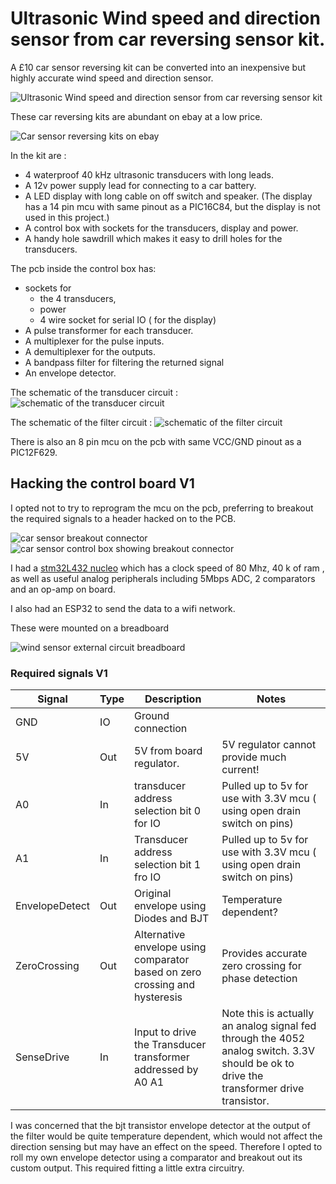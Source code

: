 

# Ultrasonic Wind speed and direction sensor from car reversing sensor kit.

A £10 car sensor reversing kit can be converted into an inexpensive but highly accurate wind speed and direction sensor.

![Ultrasonic Wind speed and direction sensor from car reversing sensor kit](wind_sensor1.jpg "Ultrasonic Wind speed and direction sensor from car reversing sensor kit")

These car reversing kits are abundant on ebay at a low price.

![Car sensor reversing kits on ebay](sensors_ebay.png "Car sensor reversing kits on ebay")

In the kit are :

* 4 waterproof 40 kHz ultrasonic transducers with long leads.
* A 12v power supply lead for connecting to a car battery.
* A LED display with long cable on off switch and speaker. (The display has a 14 pin mcu with same pinout as a PIC16C84, but the display is not used in this project.)
* A control box with sockets for the transducers, display and power. 
* A handy hole sawdrill which makes it easy to drill holes for the transducers.

The pcb inside the control box has:
* sockets for 
   * the 4 transducers, 
   * power 
   * 4 wire socket for serial IO ( for the display)
* A pulse transformer for each transducer.
* A multiplexer for the pulse inputs.
* A demultiplexer for the outputs.
* A bandpass filter for filtering the returned signal
* An envelope detector.

The schematic of the transducer circuit :
![schematic of the transducer circuit](sensor_drivers.sch.svg "schematic of the transducer circuit")

The schematic of the filter circuit :
![schematic of the filter circuit](filter.png "schematic of the filter circuit")

There is also an 8 pin mcu on the pcb with same VCC/GND pinout as a PIC12F629.

## Hacking the control board V1

I opted not to try to reprogram the mcu on the pcb, preferring to breakout the required signals to a header hacked on to the PCB.

![car sensor breakout connector](breakout.png "car sensor breakout connector")
![car sensor control box showing breakout connector](wind_sensor_control_box.jpg "[car sensor control box showing breakout connector")

I had a [stm32L432 nucleo](https://www.st.com/en/evaluation-tools/nucleo-l432kc.html) which has a clock speed of 80 Mhz, 40 k of ram , as well as useful analog peripherals including 5Mbps ADC, 2 comparators and an op-amp on board.

I also had an ESP32 to send the data to a wifi network. 

These were mounted on a breadboard

![wind sensor external circuit breadboard](wind_sensor_external_dev_board.jpg "wind sensor external circuit breadboard")

### Required signals V1

Signal | Type | Description | Notes
---|---|---|---
GND| IO | Ground connection |
5V | Out | 5V from board regulator. | 5V regulator cannot provide much current!
A0 | In |transducer address selection bit 0 for IO | Pulled up to 5v for use with 3.3V mcu ( using open drain switch on pins)
A1  | In|  Transducer address selection bit 1 fro IO | Pulled up to 5v for use with 3.3V mcu ( using open drain switch on pins)
EnvelopeDetect| Out| Original envelope using Diodes and BJT | Temperature dependent?
ZeroCrossing | Out | Alternative envelope using comparator based on zero crossing and hysteresis| Provides accurate zero crossing for phase detection
SenseDrive | In | Input to drive the Transducer transformer addressed by A0 A1 | Note this is actually an analog signal fed through the 4052 analog switch. 3.3V should be ok to drive the transformer drive transistor.



I was concerned that the bjt transistor envelope detector at the output of the filter would be quite temperature dependent, which would not affect the direction sensing but may have an effect on the speed. Therefore I opted to roll my own envelope detector using a comparator and breakout out its custom output. This required fitting a little extra circuitry. 
















